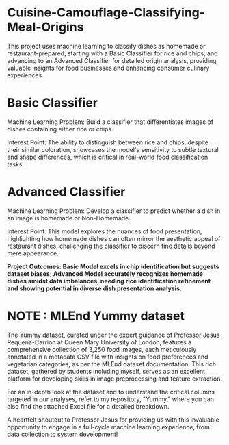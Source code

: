 # Cuisine-Camouflage-Classifying-Meal-Origins

This project uses machine learning to classify dishes as homemade or restaurant-prepared, starting with a Basic Classifier for rice and chips, and advancing to an Advanced Classifier for detailed origin analysis, providing valuable insights for food businesses and enhancing consumer culinary experiences.

# Basic Classifier

Machine Learning Problem: Build a classifier that differentiates images of dishes containing either rice or chips.

Interest Point: The ability to distinguish between rice and chips, despite their similar coloration, showcases the model's sensitivity to subtle textural and shape differences, which is critical in real-world food classification tasks.

# Advanced Classifier

Machine Learning Problem: Develop a classifier to predict whether a dish in an image is homemade or Non-Homemade.

Interest Point: This model explores the nuances of food presentation, highlighting how homemade dishes can often mirror the aesthetic appeal of restaurant dishes, challenging the classifier to discern fine details beyond mere appearance.

**Project Outcomes: Basic Model excels in chip identification but suggests dataset biases; Advanced Model accurately recognizes homemade dishes amidst data imbalances, needing rice identification refinement and showing potential in diverse dish presentation analysis.**

# NOTE : MLEnd Yummy dataset 
The Yummy dataset, curated under the expert guidance of Professor Jesus Requena-Carrion at Queen Mary University of London, features a comprehensive collection of 3,250 food images, each meticulously annotated in a metadata CSV file with insights on food preferences and vegetarian categories, as per the MLEnd dataset documentation. This rich dataset, gathered by students including myself, serves as an excellent platform for developing skills in image preprocessing and feature extraction.

For an in-depth look at the dataset and to understand the critical columns targeted in our analyses, refer to my repository, "Yummy," where you can also find the attached Excel file for a detailed breakdown.

A heartfelt shoutout to Professor Jesus for providing us with this invaluable opportunity to engage in a full-cycle machine learning experience, from data collection to system development!
